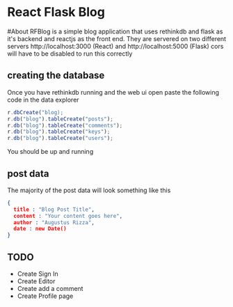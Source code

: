 # React Flask Blog

#About
RFBlog is a simple blog application that uses rethinkdb and flask as it's backend and reactjs as the front end. They are servered on two different servers http://localhost:3000 (React) and http://localhost:5000 (Flask) cors will have to be disabled to run this correctly

## creating the database
Once you have rethinkdb running and the web ui open paste the following code in the data explorer
```js
r.dbCreate("blog);
r.db("blog").tableCreate("posts");
r.db("blog").tableCreate("comments");
r.db("blog").tableCreate("keys");
r.db("blog").tableCreate("users");
```
You should be up and running

## post data
The majority of the post data will look something like this
```json
{
  title : "Blog Post Title",
  content : "Your content goes here",
  author : "Augustus Rizza",
  date : new Date()
}
```

## TODO
- Create Sign In
- Create Editor
- Create add a comment
- Create Profile page